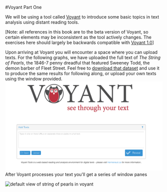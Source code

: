 #Voyant Part One

We will be using a tool called [Voyant](http://beta.voyant-tools.org/) to introduce some basic topics in text analysis using distant reading tools. 

[Note: all references in this book are to the beta version of Voyant, so certain elements may be inconsistent as the tool actively changes. The exercises here should largely be backwards compatible with [Voyant 1.0](http://voyant-tools.org/)]

Upon arriving at Voyant you will encounter a space where you can upload texts. For the following graphs, we have uploaded the full text of *The String of Pearls*, the 1846-7 penny dreadful that featured Sweeney Todd, the demon barber of Fleet Street. Feel free to [download that dataset](/assets/the_string_of_pearls_full.txt) and use it to produce the same results for following along, or upload your own texts using the window provided. ![Voyant splash page and text uploader](voyant_splash_page.png)
After Voyant processes your text you'll get a series of window panes

![default view of string of pearls in voyant](/assets/voyant_overview)